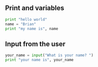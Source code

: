 ## Print and variables

```python
print "hello world"
name = "Brian"
print "my name is", name
```

## Input from the user
```python
your_name = input("What is your name? ")
print "your name is", your_name
```


